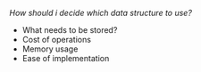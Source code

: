 *How should i decide which data structure to use?*

- What needs to be stored?
- Cost of operations
- Memory usage
- Ease of implementation
